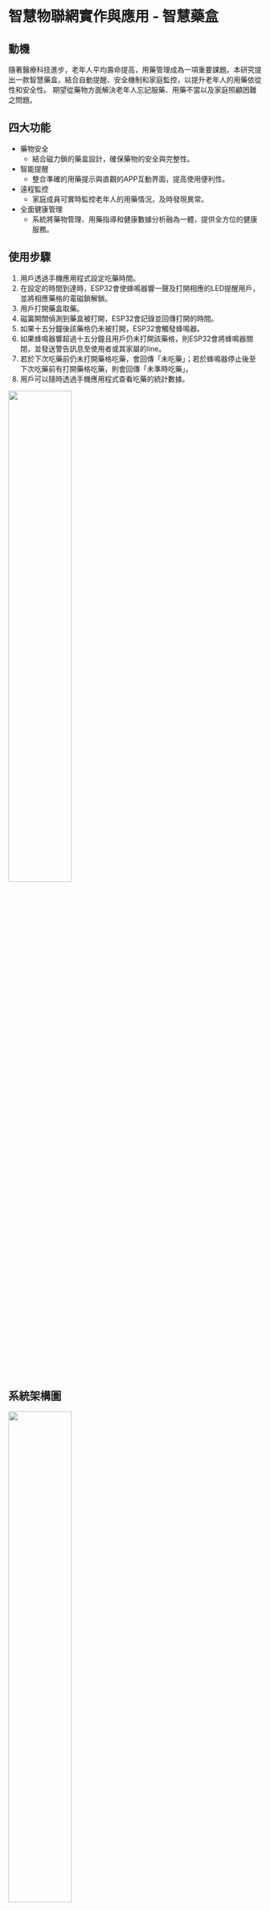 # 智慧物聯網實作與應用 - 智慧藥盒

## 動機
隨著醫療科技進步，老年人平均壽命提高，用藥管理成為一項重要課題。本研究提出一款智慧藥盒，結合自動提醒、安全機制和家庭監控，以提升老年人的用藥依從性和安全性。
期望從藥物方面解決老年人忘記服藥、用藥不當以及家庭照顧困難之問題。

## 四大功能
 - 藥物安全
   - 結合磁力鎖的藥盒設計，確保藥物的安全與完整性。
 - 智能提醒
   - 整合準確的用藥提示與直觀的APP互動界面，提高使用便利性。
 - 遠程監控
   - 家庭成員可實時監控老年人的用藥情況，及時發現異常。
 - 全面健康管理
   - 系統將藥物管理、用藥指導和健康數據分析融為一體，提供全方位的健康服務。

## 使用步驟
1. 用戶透過手機應用程式設定吃藥時間。
2. 在設定的時間到達時，ESP32會使蜂鳴器響一聲及打開相應的LED提醒用戶，並將相應藥格的電磁鎖解鎖。
3. 用戶打開藥盒取藥。
4. 磁簧開關偵測到藥盒被打開，ESP32會記錄並回傳打開的時間。
5. 如果十五分鐘後該藥格仍未被打開，ESP32會觸發蜂鳴器。
6. 如果蜂鳴器響超過十五分鐘且用戶仍未打開該藥格，則ESP32會將蜂鳴器關閉，並發送警告訊息至使用者或其家屬的line。
7. 若於下次吃藥前仍未打開藥格吃藥，會回傳「未吃藥」；若於蜂鳴器停止後至下次吃藥前有打開藥格吃藥，則會回傳「未準時吃藥」。
8. 用戶可以隨時透過手機應用程式查看吃藥的統計數據。
<img width="50%" src="https://github.com/user-attachments/assets/9d19111f-2572-456e-92a2-55453b43281b"/>

## 系統架構圖
<img width="50%" src="https://github.com/user-attachments/assets/991e6aa1-8454-4716-8040-03c222419579"/>

### App介面與實際藥盒：
<img width="30%" src="https://github.com/user-attachments/assets/716d3aa4-99ba-4810-b0b7-744ee0467324"/>
<img width="25%" src="https://github.com/user-attachments/assets/2cc2f2f2-1399-485e-a51c-ee52136696e2"/>

<img width="50%" src="https://github.com/user-attachments/assets/2e0d42a5-8afc-436c-8891-5dc76477a295"/>

## 開發工具
 - 前端：Flutter
 - 後端：Firebase
 - 硬體：Arduino ESP32

## 資料庫架構
 - data_and_time_settings : 此次吃藥時間(起始日期、結束日期、幾點要吃)
 - record : 打開藥盒時間、該次吃藥狀態(準時、未準時、未吃)
 - information : 記錄吃藥資訊(為何吃藥、吃甚麼藥、長期or短期)
